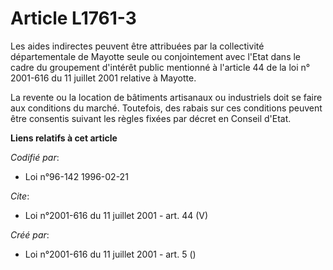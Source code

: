 # Article L1761-3

Les aides indirectes peuvent être attribuées par la collectivité départementale de Mayotte seule ou conjointement avec l'Etat
dans le cadre du groupement d'intérêt public mentionné à l'article 44 de la loi n° 2001-616 du 11 juillet 2001 relative à
Mayotte.

La revente ou la location de bâtiments artisanaux ou industriels doit se faire aux conditions du marché. Toutefois, des
rabais sur ces conditions peuvent être consentis suivant les règles fixées par décret en Conseil d'Etat.

**Liens relatifs à cet article**

_Codifié par_:

  - Loi n°96-142 1996-02-21

_Cite_:

  - Loi n°2001-616 du 11 juillet 2001 - art. 44 (V)

_Créé par_:

  - Loi n°2001-616 du 11 juillet 2001 - art. 5 ()
